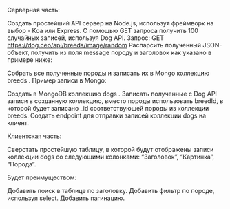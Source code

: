 Серверная часть:

Создать простейший API сервер на Node.js, используя фреймворк на выбор - Koa или Express.
С помощью GET запроса получить 100 случайных записей, используя Dog API. Запрос: GET https://dog.ceo/api/breeds/image/random
Распарсить полученный JSON-объект, получить из поля message породу и заголовок как указано в примере ниже:

Собрать все полученные породы и записать их в Mongo коллекцию breeds . Пример записи в Mongo:

Создать в MongoDB коллекцию dogs .
Записать полученные c Dog API записи в созданную коллекцию, вместо породы использовать breedId, в которой будет записано _id соответствующей породы из коллекции breeds.
Создать endpoint для отправки записей коллекции dogs на клиент.

Клиентская часть:

Сверстать простейшую таблицу, в которой будут отображены записи коллекции dogs со следующими колонками: “Заголовок”, “Картинка”, “Порода”.
	
Будет преимуществом:

Добавить поиск в таблице по заголовку.
Добавить фильтр по породе, используя select.
Добавить пагинацию.
